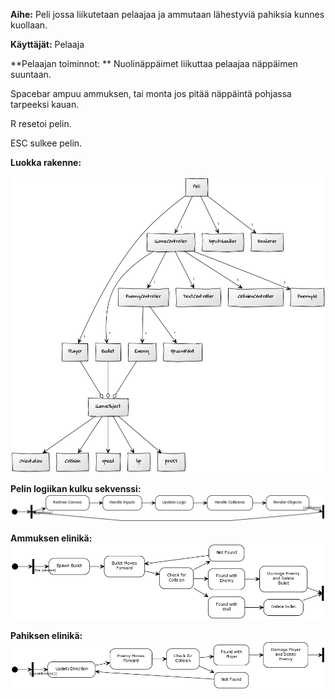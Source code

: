 **Aihe:** Peli jossa liikutetaan pelaajaa ja ammutaan lähestyviä pahiksia kunnes kuollaan.

**Käyttäjät:** Pelaaja

**Pelaajan toiminnot: **
Nuolinäppäimet liikuttaa pelaajaa näppäimen suuntaan.

Spacebar ampuu ammuksen, tai monta jos pitää näppäintä
pohjassa tarpeeksi kauan.

R resetoi pelin.

ESC sulkee pelin.

**Luokka rakenne:**

![Alt text](luokkakaavio.png)

**Pelin logiikan kulku sekvenssi:**
![Alt text](gameloop.png)

**Ammuksen elinikä:**
![Alt text](bulletlife.png)

**Pahiksen elinikä:**
![Alt text](enemylife.png)


